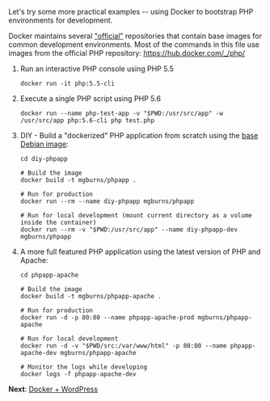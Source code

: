 
Let's try some more practical examples -- using Docker to bootstrap PHP environments for development.

Docker maintains several ["official"](https://docs.docker.com/docker-hub/official_repos/) repositories that contain base images for common development environments. Most of the commands in this file use images from the official PHP repository: https://hub.docker.com/_/php/


1. Run an interactive PHP console using PHP 5.5

	```
	docker run -it php:5.5-cli
	```

2. Execute a single PHP script using PHP 5.6

	```
	docker run --name php-test-app -v "$PWD:/usr/src/app" -w /usr/src/app php:5.6-cli php test.php
	```

3. DIY - Build a "dockerized" PHP application from scratch using the [base Debian image](https://hub.docker.com/_/debian/):

	```
	cd diy-phpapp

	# Build the image
	docker build -t mgburns/phpapp .

	# Run for production
	docker run --rm --name diy-phpapp mgburns/phpapp

	# Run for local development (mount current directory as a volume inside the container)
	docker run --rm -v "$PWD:/usr/src/app" --name diy-phpapp-dev mgburns/phpapp
	```

4. A more full featured PHP application using the latest version of PHP and Apache:

	```
	cd phpapp-apache

	# Build the image
	docker build -t mgburns/phpapp-apache .

	# Run for production
	docker run -d -p 80:80 --name phpapp-apache-prod mgburns/phpapp-apache

	# Run for local development
	docker run -d -v "$PWD/src:/var/www/html" -p 80:80 --name phpapp-apache-dev mgburns/phpapp-apache

	# Monitor the logs while developing
	docker logs -f phpapp-apache-dev
	```

**Next**: [Docker + WordPress](../03-docker-wordpress)